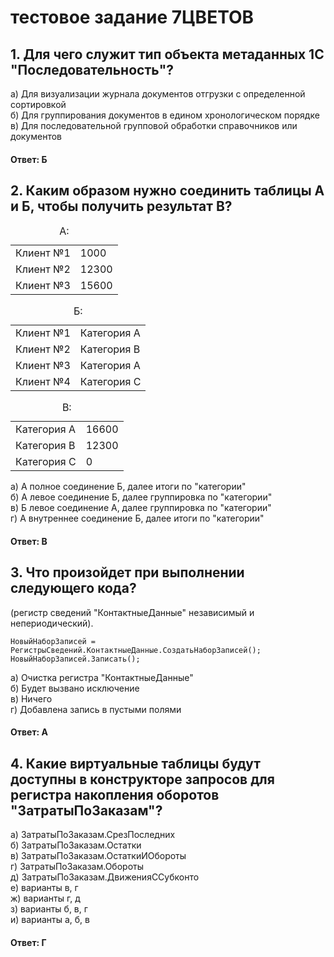 # тестовое задание 7ЦВЕТОВ

## 1. Для чего служит тип объекта метаданных 1С &quot;Последовательность&quot;?
а) Для визуализации журнала документов отгрузки с определенной сортировкой<br>
б) Для группирования документов в едином хронологическом порядке<br>
в) Для последовательной групповой обработки справочников или документов<br>

#### Ответ: Б

## 2. Каким образом нужно соединить таблицы А и Б, чтобы получить результат В?

<table>
<caption>А:</caption>
<tr><td>Клиент №1</td><td> 1000</td></tr>
<tr><td>Клиент №2</td><td> 12300</td></tr>
<tr><td>Клиент №3</td><td> 15600</td></tr>
</table>
<table>
<caption>Б:</caption>
<tr><td>Клиент №1</td><td> Категория А</td></tr>
<tr><td>Клиент №2</td><td> Категория B</td></tr>
<tr><td>Клиент №3</td><td> Категория A</td></tr>
<tr><td>Клиент №4</td><td> Категория С</td></tr>
</table>
<table>
<caption>В:</caption>
<tr><td>Категория А</td><td> 16600</td></tr>
<tr><td>Категория B</td><td> 12300</td></tr>
<tr><td>Категория C</td><td> 0</td></tr>
</table>

а) А полное соединение Б, далее итоги по &quot;категории&quot;<br>
б) А левое соединение Б, далее группировка по &quot;категории&quot;<br>
в) Б левое соединение А, далее группировка по &quot;категории&quot;<br>
г) А внутреннее соединение Б, далее итоги по &quot;категории&quot;<br>

#### Ответ: В

## 3. Что произойдет при выполнении следующего кода? <br>
(регистр сведений &quot;КонтактныеДанные&quot; независимый и непериодический).<br>

```1C
НовыйНаборЗаписей = РегистрыСведений.КонтактныеДанные.СоздатьНаборЗаписей();
НовыйНаборЗаписей.Записать();
```
а) Очистка регистра &quot;КонтактныеДанные&quot;<br>
б) Будет вызвано исключение<br>
в) Ничего<br>
г) Добавлена запись в пустыми полями<br>

#### Ответ: А

## 4. Какие виртуальные таблицы будут доступны в конструкторе запросов для регистра накопления оборотов &quot;ЗатратыПоЗаказам&quot;?
а) ЗатратыПоЗаказам.СрезПоследних<br>
б) ЗатратыПоЗаказам.Остатки<br>
в) ЗатратыПоЗаказам.ОстаткиИОбороты<br>
г) ЗатратыПоЗаказам.Обороты<br>
д) ЗатратыПоЗаказам.ДвиженияССубконто<br>
е) варианты в, г<br>
ж) варианты г, д<br>
з) варианты б, в, г<br>
и) варианты а, б, в<br>

#### Ответ: Г
